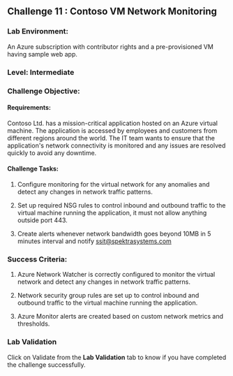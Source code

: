 ## Challenge 11 : Contoso VM Network Monitoring

### **Lab Environment:** 
An Azure subscription with contributor rights and a pre-provisioned VM having sample web app. 

### **Level:** Intermediate 

### **Challenge Objective:**

#### Requirements:
Contoso Ltd. has a mission-critical application hosted on an 
Azure virtual machine. The application is accessed by employees and 
customers from different regions around the world. The IT team wants to 
ensure that the application's network connectivity is monitored and any 
issues are resolved quickly to avoid any downtime.

#### Challenge Tasks:
1. Configure monitoring for the virtual network for any anomalies and detect any changes in network traffic patterns.

1. Set up required NSG rules to control inbound and outbound traffic to the virtual machine running the application, it must not allow anything outside port 443.

1. Create alerts whenever network bandwidth goes beyond 10MB in 5 minutes interval and notify ssit@spektrasystems.com

### Success Criteria:
1. Azure Network Watcher is correctly configured to monitor the virtual network and detect any changes in network traffic patterns.

1. Network security group rules are set up to control inbound and outbound traffic to the virtual machine running the application.

1. Azure Monitor alerts are created based on custom network metrics and thresholds.

### Lab Validation

Click on Validate from the **Lab Validation** tab to know if you have completed the challenge successfully.
